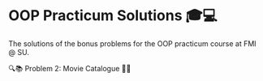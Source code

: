 # OOP Practicum Solutions 🎓💻

 The solutions of the bonus problems for the OOP practicum course at FMI @ SU.


🔍📚 Problem 2: Movie Catalogue 🎥🔖
